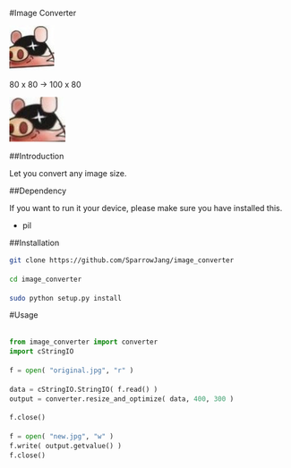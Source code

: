 #Image Converter

![original image](/example/head.jpeg)

80 x 80 -> 100 x 80

![resize image](/example/out_head.jpeg)

##Introduction

Let you convert any image size.

##Dependency
 
If you want to run it your device, please make sure you have installed this.
 
* pil

##Installation
 
``` bash
git clone https://github.com/SparrowJang/image_converter
 
cd image_converter
 
sudo python setup.py install
```

#Usage

``` python

from image_converter import converter 
import cStringIO
 
f = open( "original.jpg", "r" )
 
data = cStringIO.StringIO( f.read() )
output = converter.resize_and_optimize( data, 400, 300 )
 
f.close()
 
f = open( "new.jpg", "w" )
f.write( output.getvalue() )
f.close() 
 
```


